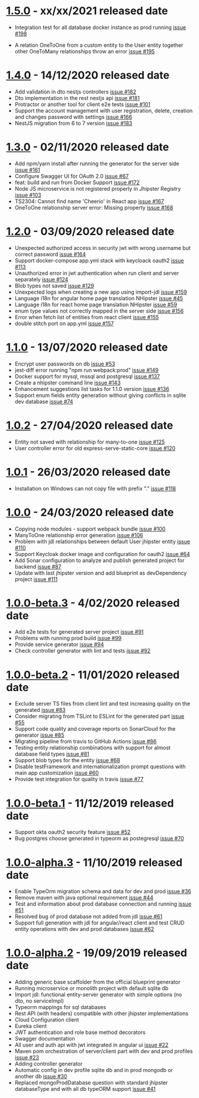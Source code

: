 <a name="1.5.0"></a>
<a name="1.4.0"></a>
<a name="1.3.0"></a>
<a name="1.2.0"></a>
<a name="1.1.0"></a>
<a name="1.0.2"></a>
<a name="1.0.1"></a>
<a name="1.0.0"></a>
<a name="1.0.0-beta.3"></a>
<a name="1.0.0-beta.2"></a>
<a name="1.0.0-beta.1"></a>
<a name="1.0.0-alpha.3"></a>
<a name="1.0.0-alpha.2"></a>

# [1.5.0](https://github.com/jhipster/generator-jhipster-nodejs/tree/v1.5.0) - xx/xx/2021 released date

-   Integration test for all database docker instance as prod running [issue #198](https://github.com/jhipster/generator-jhipster-nodejs/issues/198)

-   A relation OneToOne from a custom entity to the User entity together other OneToMany relationships throw an error [issue #195](https://github.com/jhipster/generator-jhipster-nodejs/issues/195)

# [1.4.0](https://github.com/jhipster/generator-jhipster-nodejs/tree/v1.4.0) - 14/12/2020 released date

-   Add validation in dto nestjs controllers [issue #182](https://github.com/jhipster/generator-jhipster-nodejs/issues/182)
-   Dto implementation in the rest nestjs api [issue #181](https://github.com/jhipster/generator-jhipster-nodejs/issues/181)
-   Protractor or another tool for client e2e tests [issue #101](https://github.com/jhipster/generator-jhipster-nodejs/issues/101)
-   Support the account management with user registration, delete, creation and changes password with settings [issue #166](https://github.com/jhipster/generator-jhipster-nodejs/issues/166)
-   NestJS migration from 6 to 7 version [issue #183](https://github.com/jhipster/generator-jhipster-nodejs/issues/183)

# [1.3.0](https://github.com/jhipster/generator-jhipster-nodejs/tree/v1.3.0) - 02/11/2020 released date

-   Add npm/yarn install after running the generator for the server side [issue #161](https://github.com/jhipster/generator-jhipster-nodejs/issues/161)
-   Configure Swagger UI for OAuth 2.0 [issue #67](https://github.com/jhipster/generator-jhipster-nodejs/issues/67)
-   feat: build and run from Docker Support [issue #172](https://github.com/jhipster/generator-jhipster-nodejs/issues/172)
-   Node JS microservice is not registered properly in Jhipster Registry [issue #103](https://github.com/jhipster/generator-jhipster-nodejs/issues/103)
-   TS2304: Cannot find name 'Cheerio' in React app [issue #167](https://github.com/jhipster/generator-jhipster-nodejs/issues/167)
-   OneToOne relationship server error: Missing property [issue #168](https://github.com/jhipster/generator-jhipster-nodejs/issues/168)

# [1.2.0](https://github.com/jhipster/generator-jhipster-nodejs/tree/v1.2.0) - 03/09/2020 released date

-   Unexpected authorized access in security jwt with wrong username but correct password [issue #164](https://github.com/jhipster/generator-jhipster-nodejs/issues/164)
-   Support docker-compose app.yml stack with keycloack oauth2 [issue #113](https://github.com/jhipster/generator-jhipster-nodejs/issues/113)
-   Unauthorized error in jwt authentication when run client and server separately [issue #124](https://github.com/jhipster/generator-jhipster-nodejs/issues/124)
-   Blob types not saved [issue #129](https://github.com/jhipster/generator-jhipster-nodejs/issues/129)
-   Unexpected logs when creating a new app using import-jdl [issue #159](https://github.com/jhipster/generator-jhipster-nodejs/issues/159)
-   Language i18n for angular home page translation NHipster [issue #45](https://github.com/jhipster/generator-jhipster-nodejs/issues/45)
-   Language i18n for react home page translation NHipster [issue #59](https://github.com/jhipster/generator-jhipster-nodejs/issues/59)
-   enum type values not correctly mapped in the server side [issue #156](https://github.com/jhipster/generator-jhipster-nodejs/issues/156)
-   Error when fetch list of entities from react client [issue #155](https://github.com/jhipster/generator-jhipster-nodejs/issues/155)
-   double stitch port on app.yml [issue #157](https://github.com/jhipster/generator-jhipster-nodejs/issues/157)

# [1.1.0](https://github.com/jhipster/generator-jhipster-nodejs/tree/v1.1.0) - 13/07/2020 released date

-   Encrypt user passwords on db [issue #53](https://github.com/jhipster/generator-jhipster-nodejs/issues/53)
-   jest-diff error running "npm run webpack:prod" [issue #149](https://github.com/jhipster/generator-jhipster-nodejs/issues/149)
-   Docker support for mysql, mssql and postgresql [issue #137](https://github.com/jhipster/generator-jhipster-nodejs/issues/137)
-   Create a nhipster command line [issue #143](https://github.com/jhipster/generator-jhipster-nodejs/issues/143)
-   Enhancement suggestions list tasks for 1.1.0 version [issue #136](https://github.com/jhipster/generator-jhipster-nodejs/issues/136)
-   Support enum fields entity generation without giving conflicts in sqlite dev database [issue #74](https://github.com/jhipster/generator-jhipster-nodejs/issues/74)

# [1.0.2](https://github.com/jhipster/generator-jhipster-nodejs/tree/v1.0.2) - 27/04/2020 released date

-   Entity not saved with relationship for many-to-one [issue #125](https://github.com/jhipster/generator-jhipster-nodejs/issues/125)
-   User controller error for old express-serve-static-core [issue #120](https://github.com/jhipster/generator-jhipster-nodejs/issues/120)

# [1.0.1](https://github.com/jhipster/generator-jhipster-nodejs/tree/v1.0.1) - 26/03/2020 released date

-   Installation on Windows can not copy file with prefix "." [issue #118](https://github.com/jhipster/generator-jhipster-nodejs/issues/118)

# [1.0.0](https://github.com/jhipster/generator-jhipster-nodejs/tree/v1.0.0) - 24/03/2020 released date

-   Copying node modules - support webpack bundle [issue #100](https://github.com/jhipster/generator-jhipster-nodejs/issues/100)
-   ManyToOne relationship error generation [issue #106](https://github.com/jhipster/generator-jhipster-nodejs/issues/106)
-   Problem with jdl relationships between default User jhipster entity [issue #110](https://github.com/jhipster/generator-jhipster-nodejs/issues/110)
-   Support Keycloak docker image and configuration for oauth2 [issue #64](https://github.com/jhipster/generator-jhipster-nodejs/issues/64)
-   Add Sonar configuration to analyze and publish generated project for backend [issue #87](https://github.com/jhipster/generator-jhipster-nodejs/issues/87)
-   Update with last jhipster version and add blueprint as devDependency project [issue #111](https://github.com/jhipster/generator-jhipster-nodejs/issues/111)

# [1.0.0-beta.3](https://github.com/jhipster/generator-jhipster-nodejs/tree/v1.0.0-beta.3) - 4/02/2020 released date

-   Add e2e tests for generated server project [issue #91](https://github.com/jhipster/generator-jhipster-nodejs/issues/91)
-   Problems with running prod build [issue #99](https://github.com/jhipster/generator-jhipster-nodejs/issues/99)
-   Provide service generator [issue #94](https://github.com/jhipster/generator-jhipster-nodejs/issues/94)
-   Check controller generator with lint and tests [issue #92](https://github.com/jhipster/generator-jhipster-nodejs/issues/92)

# [1.0.0-beta.2](https://github.com/jhipster/generator-jhipster-nodejs/tree/v1.0.0-beta.2) - 11/01/2020 released date

-   Exclude server TS files from client lint and test increasing quality on the generated [issue #83](https://github.com/jhipster/generator-jhipster-nodejs/issues/83)
-   Consider migrating from TSLint to ESLint for the generated part [issue #55](https://github.com/jhipster/generator-jhipster-nodejs/issues/55)
-   Support code quality and coverage reports on SonarCloud for the generator [issue #85](https://github.com/jhipster/generator-jhipster-nodejs/issues/85)
-   Migrating pipeline from travis to GitHub Actions [issue #86](https://github.com/jhipster/generator-jhipster-nodejs/issues/86)
-   Testing entity relationship combinations with support for almost database field types [issue #81](https://github.com/jhipster/generator-jhipster-nodejs/issues/81)
-   Support blob types for the entity [issue #68](https://github.com/jhipster/generator-jhipster-nodejs/issues/68)
-   Disable testFramework and internationalization prompt questions with main app customization [issue #60](https://github.com/jhipster/generator-jhipster-nodejs/issues/60)
-   Provide test integration for quality in travis [issue #77](https://github.com/jhipster/generator-jhipster-nodejs/issues/77)

# [1.0.0-beta.1](https://github.com/jhipster/generator-jhipster-nodejs/tree/v1.0.0-beta.1) - 11/12/2019 released date

-   Support okta oauth2 security feature [issue #52](https://github.com/jhipster/generator-jhipster-nodejs/issues/52)
-   Bug postgres choose generated in typeorm as postegresql [issue #70](https://github.com/jhipster/generator-jhipster-nodejs/issues/70)

# [1.0.0-alpha.3](https://github.com/jhipster/generator-jhipster-nodejs/tree/v1.0.0-alpha.3) - 11/10/2019 released date

-   Enable TypeOrm migration schema and data for dev and prod [issue #36](https://github.com/jhipster/generator-jhipster-nodejs/issues/36)
-   Remove maven with java optional requirement [issue #44](https://github.com/jhipster/generator-jhipster-nodejs/issues/44)
-   Test and information about prod database connection and running [issue #51](https://github.com/jhipster/generator-jhipster-nodejs/issues/51)
-   Resolved bug of prod database not added from jdl [issue #61](https://github.com/jhipster/generator-jhipster-nodejs/issues/61)
-   Support full generation with jdl for angular/react client and test CRUD entity operations with dev and prod databases [issue #62](https://github.com/jhipster/generator-jhipster-nodejs/issues/62)

# [1.0.0-alpha.2](https://github.com/jhipster/generator-jhipster-nodejs/tree/v1.0.0-alpha.2) - 19/09/2019 released date

-   Adding generic base scaffolder from the official blueprint generator
-   Running microservice or monolith project with default sqlite db
-   Import jdl: functional entity-server generator with simple options (no dto, no serviceImpl)
-   Typeorm mappings for sql databases
-   Rest API (with headers) compatible with other jhipster implementations
-   Cloud Configuration client
-   Eureka client
-   JWT authentication and role base method decorators
-   Swagger documentation
-   All user and auth api with jwt integrated in angular ui [issue #22](https://github.com/jhipster/generator-jhipster-nodejs/issues/22)
-   Maven pom orchestration of server/client part with dev and prod profiles [issue #23](https://github.com/jhipster/generator-jhipster-nodejs/issues/23)
-   Adding controller generator
-   Automatic config in dev profile sqlite db and in prod mongodb or another db [issue #30](https://github.com/jhipster/generator-jhipster-nodejs/issues/30)
-   Replaced mongoProdDatabase question with standard jhipster databaseType and with all db typeORM support [issue #41](https://github.com/jhipster/generator-jhipster-nodejs/issues/41)
